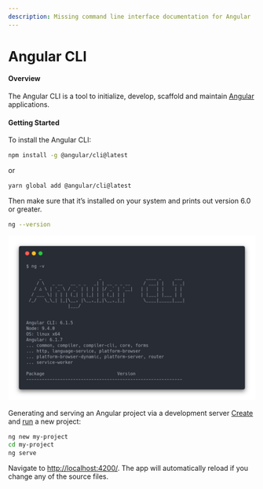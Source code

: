 ```yaml
---
description: Missing command line interface documentation for Angular
---
```


# Angular CLI

#### Overview

The Angular CLI is a tool to initialize, develop, scaffold and maintain [Angular](https://angular.io/) applications.

#### Getting Started

To install the Angular CLI:

```bash
npm install -g @angular/cli@latest
```

or

```bash
yarn global add @angular/cli@latest
```

Then make sure that it’s installed on your system and prints out version 6.0 or greater.

```bash
ng --version
```

![](.gitbook/assets/ng-version%20%281%29.png)

Generating and serving an Angular project via a development server [Create](commands/ng-new.md) and [run](commands/ng-serve.md) a new project:

```bash
ng new my-project
cd my-project
ng serve
```

Navigate to [http://localhost:4200/](http://localhost:4200/). The app will automatically reload if you change any of the source files.

